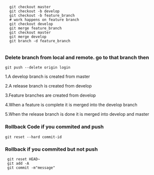 
  ```
    git checkout master
    git checkout -b develop
    git checkout -b feature_branch
    # work happens on feature branch
    git checkout develop
    git merge feature_branch
    git checkout master
    git merge develop
    git branch -d feature_branch 
    
  ```
      
### Delete branch from local and remote. go to that branch then
    git push --delete origin login

  1.A develop branch is created from master
  
  2.A release branch is created from develop
  
  3.Feature branches are created from develop
  
  4.When a feature is complete it is merged into the develop branch
  
  5.When the release branch is done it is merged into develop and master
  
 
 ### Rollback Code if you commited and push
  ```
  git reset --hard commit-id
 ``` 
 ### Rollback if you commited but not push
 ```
  git reset HEAD~ 
  git add -A
  git commit -m"message"
  ```
